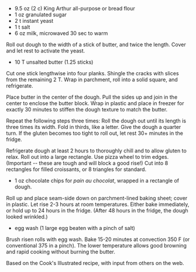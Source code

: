 - 9.5 oz (2 c) King Arthur all-purpose or bread flour
- 1 oz granulated sugar
- 2 t instant yeast
- 1 t salt
- 6 oz milk, microwaved 30 sec to warm

Roll out dough to the width of a stick of butter, and twice the length.
Cover and let rest to activate the yeast.

- 10 T unsalted butter (1.25 sticks)

Cut one stick lengthwise into four planks.
Shingle the cracks with slices from the remaining 2 T.
Wrap in parchment, roll into a solid square, and refrigerate.

Place butter in the center of the dough.
Pull the sides up and join in the center to enclose the butter block.
Wrap in plastic and place in freezer for exactly 30 minutes to stiffen the dough texture to match the butter.

Repeat the following steps three times:
Roll the dough out until its length is three times its width.
Fold in thirds, like a letter.
Give the dough a quarter turn.
If the gluten becomes too tight to roll out, let rest 30+ minutes in the fridge.

Refrigerate dough at least 2 hours to thoroughly chill and to allow gluten to relax.
Roll out into a large rectangle.
Use pizza wheel to trim edges.  (Important -- these are tough and will block a good rise!)
Cut into 8 rectangles for filled croissants, or 8 triangles for standard.

- 1 oz chocolate chips for *pain au chocolat*, wrapped in a rectangle of dough.

Roll up and place seam-side down on parchment-lined baking sheet; cover in plastic.
Let rise 2-3 hours at room temperatures.
Either bake immediately, or hold up to 24 hours in the fridge.
(After 48 hours in the fridge, the dough looked wrinkled.)

- egg wash (1 large egg beaten with a pinch of salt)

Brush risen rolls with egg wash.
Bake 15-20 minutes at convection 350 F (or conventional 375 in a pinch).
The lower temperature allows good browning and rapid cooking without burning the butter.

Based on the Cook's Illustrated recipe, with input from others on the web.
